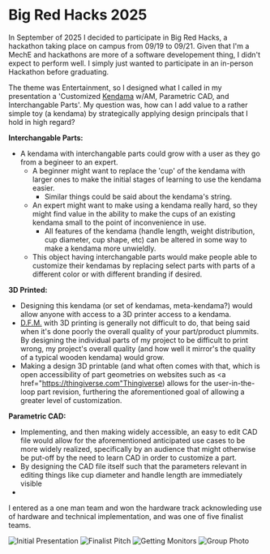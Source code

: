 # Big Red Hacks 2025

In September of 2025 I decided to participate in Big Red Hacks, a hackathon taking place on campus from 09/19 to 09/21. Given that I'm a MechE and hackathons are more of a software developement thing, I didn't expect to perform well. I simply just wanted to participate in an in-person Hackathon before graduating.

The theme was Entertainment, so I designed what I called in my presentation a 'Customized <a href="https://en.wikipedia.org/wiki/Kendama">Kendama</a> w/AM, Parametric CAD, and Interchangable Parts'. 
My question was, how can I add value to a rather simple toy (a kendama) by strategically applying design principals that I hold in high regard? 

**Interchangable Parts:**
  - A kendama with interchangable parts could grow with a user as they go from a begineer to an expert.
    - A beginner might want to replace the 'cup' of the kendama with larger ones to make the initial stages of learning to use the kendama easier.
      - Similar things could be said about the kendama's string. 
    - An expert might want to make using a kendama really hard, so they might find value in the ability to make the cups of an existing kendama small to the point of inconvenience in use. 
      - All features of the kendama (handle length, weight distribution, cup diameter, cup shape, etc) can be altered in some way to make a kendama more unwieldly.
    - This object having interchangable parts would make people able to customize their kendamas by replacing select parts with parts of a different color or with different branding if desired.


**3D Printed:**
  - Designing this kendama (or set of kendamas, meta-kendama?) would allow anyone with access to a 3D printer access to a kendama. 
  - <a href="https://en.wikipedia.org/wiki/Design_for_manufacturability">D.F.M.</a> with 3D printing is generally not difficult to do, that being said when it's done poorly the overall quality of your part/product plummits. By designing the individual parts of my project to be difficult to print wrong, my project's overall quality (and how well it mirror's the quality of a typical wooden kendama) would grow.
  - Making a design 3D printable (and what often comes with that, which is open accessibility of part geometries on websites such as <a href="https://thingiverse.com"Thingiverse</a>) allows for the user-in-the-loop part revision, furthering the aforementioned goal of allowing a greater level of customization.

**Parametric CAD:**
  - Implementing, and then making widely accessible, an easy to edit CAD file would allow for the aforementioned anticipated use cases to be more widely realized, specifically by an audience that might otherwise be put-off by the need to learn CAD in order to customize a part.
  - By designing the CAD file itself such that the parameters relevant in editing things like cup diameter and handle length are immediately visible 
  - 



I entered as a one man team and won the hardware track acknowleding use of hardware and technical implementation, and was one of five finalist teams. 

<img src="https://julian-stoller.github.io/Big%20Red%20Hacks%202025%20-%20visual%20assets/BRH-2025%20-%20Initial%20Presentation.JPG" alt="Initial Presentation">

<img src="https://julian-stoller.github.io/Big%20Red%20Hacks%202025%20-%20visual%20assets/BRH-2025%20-%20Finalist%20Pitch.JPG" alt="Finalist Pitch">

<img src="https://julian-stoller.github.io/Big%20Red%20Hacks%202025%20-%20visual%20assets/BRH-2025%20-%20Getting%20Monitors.JPG" alt="Getting Monitors">

<img src="https://julian-stoller.github.io/Big%20Red%20Hacks%202025%20-%20visual%20assets/BRH-2025%20-%20Group%20Photo.JPG" alt="Group Photo">


